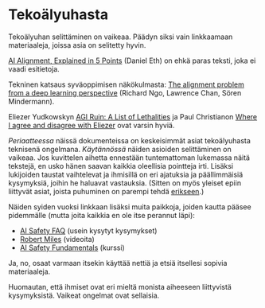 # Tekoälyuhasta

Tekoälyuhan selittäminen on vaikeaa. Päädyn siksi vain linkkaamaan materiaaleja, joissa asia on selitetty hyvin.

[AI Alignment, Explained in 5 Points](https://medium.com/@daniel_eth/ai-alignment-explained-in-5-points-95e7207300e3) (Daniel Eth) on ehkä paras teksti, joka ei vaadi esitietoja.

Tekninen katsaus syväoppimisen näkökulmasta: [The alignment problem from a deep learning perspective](https://arxiv.org/abs/2209.00626) (Richard Ngo, Lawrence Chan, Sören Mindermann).

Eliezer Yudkowskyn [AGI Ruin: A List of Lethalities](https://www.alignmentforum.org/posts/uMQ3cqWDPHhjtiesc/agi-ruin-a-list-of-lethalities) ja Paul Christianon [Where I agree and disagree with Eliezer](https://www.alignmentforum.org/posts/CoZhXrhpQxpy9xw9y/where-i-agree-and-disagree-with-eliezer) ovat varsin hyviä.

*Periaatteessa* näissä dokumenteissa on keskeisimmät asiat tekoälyuhasta teknisenä ongelmana. *Käytännössä* näiden asioiden selittäminen on vaikeaa. Jos kuvittelen aihetta ennestään tuntemattoman lukemassa näitä tekstejä, en usko hänen saavan kaikkia oleellisia pointteja irti. Lisäksi lukijoiden taustat vaihtelevat ja ihmisillä on eri ajatuksia ja päällimmäisiä kysymyksiä, joihin he haluavat vastauksia. (Sitten on myös yleiset epiin liittyvät asiat, joista puhuminen on parempi tehdä [erikseen](/epi/).)

Näiden syiden vuoksi linkkaan lisäksi muita paikkoja, joiden kautta pääsee pidemmälle (mutta joita kaikkia en ole itse perannut läpi):

- [AI Safety FAQ](https://aisafety.info/) (usein kysytyt kysymykset)
- [Robert Miles](https://www.youtube.com/@RobertMilesAI) (videoita)
- [AI Safety Fundamentals](https://course.aisafetyfundamentals.com/alignment) (kurssi)

Ja, no, osaat varmaan itsekin käyttää nettiä ja etsiä itsellesi sopivia materiaaleja.

Huomautan, että ihmiset ovat eri mieltä monista aiheeseen liittyvistä kysymyksistä. Vaikeat ongelmat ovat sellaisia.
